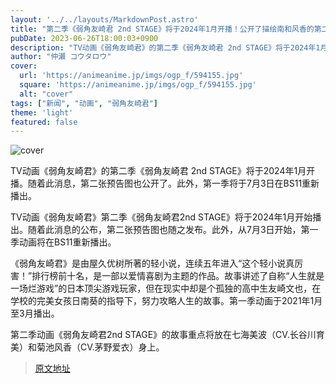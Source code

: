 ```yaml
---
layout: '../../layouts/MarkdownPost.astro'
title: "第二季《弱角友崎君 2nd STAGE》将于2024年1月开播！公开了描绘南和风香的第二张预告图"
pubDate: 2023-06-26T18:00:03+0900
description: "TV动画《弱角友崎君》的第二季《弱角友崎君 2nd STAGE》将于2024年1月开播。随着此消息，第二张预告图也公开了。此外，第一季将于7月3日在BS11重新播出。"
author: "仲瀬 コウタロウ"
cover:
  url: 'https://animeanime.jp/imgs/ogp_f/594155.jpg'
  square: 'https://animeanime.jp/imgs/ogp_f/594155.jpg'
  alt: "cover"
tags: ["新闻", "动画", "弱角友崎君"]
theme: 'light'
featured: false
---
```


![cover](https://animeanime.jp/imgs/ogp_f/594155.jpg)

TV动画《弱角友崎君》的第二季《弱角友崎君 2nd STAGE》将于2024年1月开播。随着此消息，第二张预告图也公开了。此外，第一季将于7月3日在BS11重新播出。

TV动画《弱角友崎君》第二季《弱角友崎君2nd STAGE》将于2024年1月开始播出。随着此消息的公布，第二张预告图也随之发布。此外，从7月3日开始，第一季动画将在BS11重新播出。

《弱角友崎君》是由屋久优树所著的轻小说，连续五年进入“这个轻小说真厉害！”排行榜前十名，是一部以爱情喜剧为主题的作品。故事讲述了自称“人生就是一场烂游戏”的日本顶尖游戏玩家，但在现实中却是个孤独的高中生友崎文也，在学校的完美女孩日南葵的指导下，努力攻略人生的故事。第一季动画于2021年1月至3月播出。

第二季动画《弱角友崎君2nd STAGE》的故事重点将放在七海美波（CV.长谷川育美）和菊池风香（CV.茅野爱衣）身上。

>[原文地址](https://animeanime.jp/article/2023/06/26/78181.html)  
